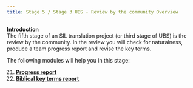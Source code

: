 ```yaml
---
title: Stage 5 / Stage 3 UBS - Review by the community Overview
---
```


**Introduction**  
The fifth stage of an SIL translation project (or third stage of UBS) is the review by the community. In the review you will check for naturalness, produce a team progress report and revise the key terms.

The following modules will help you in this stage:

21. [**Progress report**](21.PPR.md)
22. [**Biblical key terms report**](22.BTR.md)
